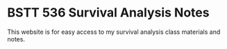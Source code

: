 # BSTT 536 Survival Analysis Notes 

 This website is for easy access to my survival analysis class materials and notes.
